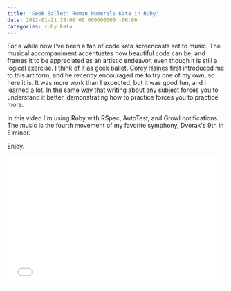 ```yaml
---
title: 'Geek Ballet: Roman Numerals Kata in Ruby'
date: 2012-01-21 15:00:00.000000000 -06:00
categories: ruby kata
---
```

For a while now I've been a fan of code kata screencasts set to music. The musical accompaniment accentuates how beautiful code can be, and frames it to be appreciated as an artistic endeavor, even though it is still a logical exercise. I think of it as geek ballet. <a href="http://coreyhaines.com" target="_blank">Corey Haines</a> first introduced me to this art form, and he recently encouraged me to try one of my own, so here it is. It was more work than I expected, but it was good fun, and I learned a lot. In the same way that writing about any subject forces you to understand it better, demonstrating how to practice forces you to practice more.

In this video I'm using Ruby with RSpec, AutoTest, and Growl notifications. The music is the fourth movement of my favorite symphony, Dvorak's 9th in E minor.

Enjoy.

<iframe src="//player.vimeo.com/video/35429698" width="500" height="300" frameborder="0" webkitallowfullscreen mozallowfullscreen allowfullscreen></iframe>
